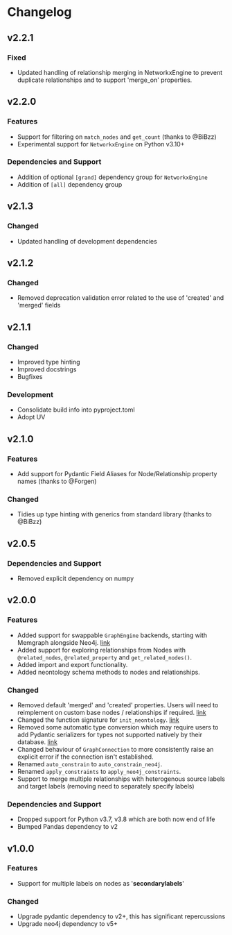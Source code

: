 # Changelog

## v2.2.1

### Fixed

- Updated handling of relationship merging in NetworkxEngine to prevent duplicate relationships and to support 'merge_on' properties.

## v2.2.0

### Features

- Support for filtering on `match_nodes` and `get_count` (thanks to @BiBzz)
- Experimental support for `NetworkxEngine` on Python v3.10+

### Dependencies and Support

- Addition of optional `[grand]` dependency group for `NetworkxEngine`
- Addition of `[all]` dependency group

## v2.1.3

### Changed

- Updated handling of development dependencies

## v2.1.2

### Changed

- Removed deprecation validation error related to the use of 'created' and 'merged' fields

## v2.1.1

### Changed

- Improved type hinting
- Improved docstrings
- Bugfixes

### Development

- Consolidate build info into pyproject.toml
- Adopt UV

## v2.1.0

### Features

- Add support for Pydantic Field Aliases for Node/Relationship property names (thanks to @Forgen)

### Changed

- Tidies up type hinting with generics from standard library (thanks to @BiBzz)

## v2.0.5

### Dependencies and Support

- Removed explicit dependency on numpy

## v2.0.0

### Features

- Added support for swappable `GraphEngine` backends, starting with Memgraph alongside Neo4j. [link](/docs/graph-engines.md)
- Added support for exploring relationships from Nodes with `@related_nodes`, `@related_property` and `get_related_nodes()`.
- Added import and export functionality.
- Added neontology schema methods to nodes and relationships.

### Changed

- Removed default 'merged' and 'created' properties. Users will need to reimplement on custom base nodes / relationships if required. [link](/docs/recipes.md)
- Changed the function signature for `init_neontology`. [link](/docs/usage.md)
- Removed some automatic type conversion which may require users to add Pydantic serializers for types not supported natively by their database. [link](/docs/advanced-usage.md)
- Changed behaviour of `GraphConnection` to more consistently raise an explicit error if the connection isn't established.
- Renamed `auto_constrain` to `auto_constrain_neo4j`.
- Renamed `apply_constraints` to `apply_neo4j_constraints`.
- Support to merge multiple relationships with heterogenous source labels and target labels (removing need to separately specify labels)

### Dependencies and Support

- Dropped support for Python v3.7, v3.8 which are both now end of life
- Bumped Pandas dependency to v2

## v1.0.0

### Features

- Support for multiple labels on nodes as '__secondarylabels__'

### Changed

- Upgrade pydantic dependency to v2+, this has significant repercussions
- Upgrade neo4j dependency to v5+
